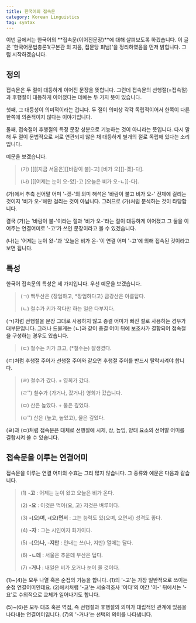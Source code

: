 ```yaml
---
title: 한국어의 접속문
category: Korean Linguistics
tag: syntax
---
```


이번 글에서는 한국어의 **접속문(이어진문장)**에 대해 살펴보도록 하겠습니다. 이 글은 '한국어문법총론1(구본관 외 지음, 집문당 펴냄)'을 정리하였음을 먼저 밝힙니다. 그럼 시작하겠습니다.



## 정의

접속문은 두 절이 대등하게 이어진 문장을 뜻합니다. 그런데 접속문의 선행절(=접속절)과 후행절이 대등하게 이어졌다는 데에는 두 가지 뜻이 있습니다.

첫째, 그 대등성이 의미적이라는 겁니다. 두 절이 의미상 각각 독립적이어서 한쪽이 다른 한쪽에 의존적이지 않다는 이야기입니다.

둘째, 접속절이 후행절의 특정 문장 성분으로 기능하는 것이 아니라는 뜻입니다. 다시 말해 두 절이 문법적으로 서로 연관되지 않은 채 대등하게 별개의 절로 독립해 있다는 소리입니다.

예문을 보겠습니다.

> (가) \[\[\[\[지금 서울은]\[\[바람이 불]-고] [비가 오]]]-겠]-다].
>
> (나) \[\[\[어제는 눈이 오-았]-고 ]오늘은 비가 오-ㄴ]]-다].

(가)에서 추측 선어말 어미 '-겠-'의 의미 해석은 '바람이 불고 비가 오-' 전체에 걸리는 것이지 '비가 오-'에만 걸리는 것이 아닙니다. 그러므로 (가)처럼 분석하는 것이 타당합니다. 

결국 (가)는 '바람이 불-'이라는 절과 '비가 오-'라는 절이 대등하게 이어졌고 그 둘을 이어주는 연결어미로 '-고'가 쓰인 문장이라고 볼 수 있겠습니다.

(나)는 '어제는 눈이 왔-'과 '오늘은 비가 온-'이 연결 어미 '-고'에 의해 접속된 것이라고 보면 됩니다.



## 특성

한국어 접속문의 특성은 세 가지입니다. 우선 예문을 보겠습니다.

> (ㄱ) 백두산은 {장엄하고, \*장엄하다고} 금강산은 아름답다.
>
> (ㄴ) 철수가 키가 작다만 하는 일은 다부지다.

(ㄱ)처럼 선행절을 문장 그대로 사용하지 않고 종결 어미가 빠진 절로 사용하는 경우가 대부분입니다. 그러나 드물게는 (ㄴ)과 같이 종결 어미 뒤에 보조사가 결합되어 접속절을 구성하는 경우도 있습니다.

> (ㄷ) 철수는 키가 크고, (\*철수는) 잘생겼다.

(ㄷ)처럼 후행절 주어가 선행절 주어와 같으면 후행절 주어를 반드시 탈락시켜야 합니다.

> (ㄹ) 철수가 갔다. + 영희가 갔다.
>
> (ㄹ'') 철수가 {가거나, 갔거나} 영희가 갔습니다.
>
> (ㅁ) 산은 높았다. + 물은 깊었다.
>
> (ㅁ'') 산은 {높고, 높았고}, 물은 깊었다.

(ㄹ)과 (ㅁ)처럼 접속문은 대체로 선행절에 시제, 상, 높임, 양태 요소의 선어말 어미를 결합시켜 쓸 수 있습니다.





## 접속문을 이루는 연결어미

접속문을 이루는 연결 어미의 수효는 그리 많지 않습니다. 그 종류와 예문은 다음과 같습니다.

> (1) **-고** : 어제는 눈이 왔고 오늘은 비가 온다.
>
> (2) **-요** : 이것은 먹이{요, 고} 저것은 벼루이다.
>
> (3) **-(으)며, -(으)면서** : 그는 능력도 있{으며, 으면서} 성격도 좋다.
>
> (4) **-자** : 그는 시인이자 화가이다.
>
> (5) **-(으)나, -지만** : 인내는 쓰{나, 지만} 열매는 달다.
>
> (6) **-ㄴ데** : 서울은 추운데 부산은 덥다.
>
> (7) **-거나** : 내일은 비가 오거나 눈이 올 것이다.

(1)~(4)는 모두 나열 혹은 순접의 기능을 합니다. (1)의 '-고'는 가장 일반적으로 쓰이는 순접 연결어미인데요. (2)에서처럼 '-고'는 서술격조사 '이다'의 어간 '이-' 뒤에서는 '-요'로 수의적으로 교체가 일어나기도 합니다.

(5)~(6)은 모두 대조 혹은 역접, 즉 선행절과 후행절의 의미가 대립적인 관계에 있음을 나타내는 연결어미입니다. (7)의 '-거나'는 선택의 의미를 나타냅니다.